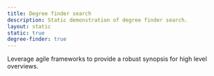 ```yaml
---
title: Degree finder search
description: Static demonstration of degree finder search.
layout: static
static: true
degree-finder: true
---
```


Leverage agile frameworks to provide a robust synopsis for high level overviews. 
